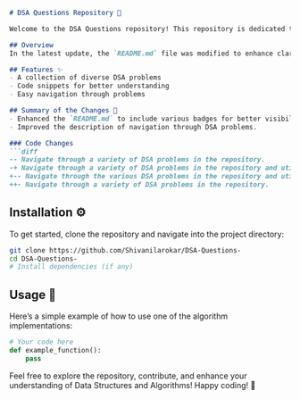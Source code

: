 ```markdown
# DSA Questions Repository 🚀

Welcome to the DSA Questions repository! This repository is dedicated to providing a comprehensive collection of Data Structures and Algorithms (DSA) problems, designed to help you improve your coding skills and understanding of fundamental concepts.

## Overview
In the latest update, the `README.md` file was modified to enhance clarity and showcase the repository's offerings more effectively.

## Features ✨
- A collection of diverse DSA problems
- Code snippets for better understanding
- Easy navigation through problems

## Summary of the Changes 📢
- Enhanced the `README.md` to include various badges for better visibility and engagement.
- Improved the description of navigation through DSA problems.

### Code Changes
```diff
-- Navigate through a variety of DSA problems in the repository.
-+ Navigate through a variety of DSA problems in the repository and utilize the code snippets provided.
+-- Navigate through the various DSA problems in the repository and utilize the code snippets provided.
++- Navigate through a variety of DSA problems in the repository.
```

## Installation ⚙️
To get started, clone the repository and navigate into the project directory:
```bash
git clone https://github.com/Shivanilarokar/DSA-Questions-
cd DSA-Questions-
# Install dependencies (if any)
```

## Usage 📖
Here’s a simple example of how to use one of the algorithm implementations:
```python
# Your code here
def example_function():
    pass
```

Feel free to explore the repository, contribute, and enhance your understanding of Data Structures and Algorithms! Happy coding! 🎉
```